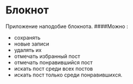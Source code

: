 # Блокнот

Приложение наподобие блокнота. 
####Можно :
- сохранять 
- новые записи  
- удалять их  
- отмечать избранный пост 
- отмечать понравившийся пост
- искать пост среди всех постов 
- искать пост только среди понравившихся.
